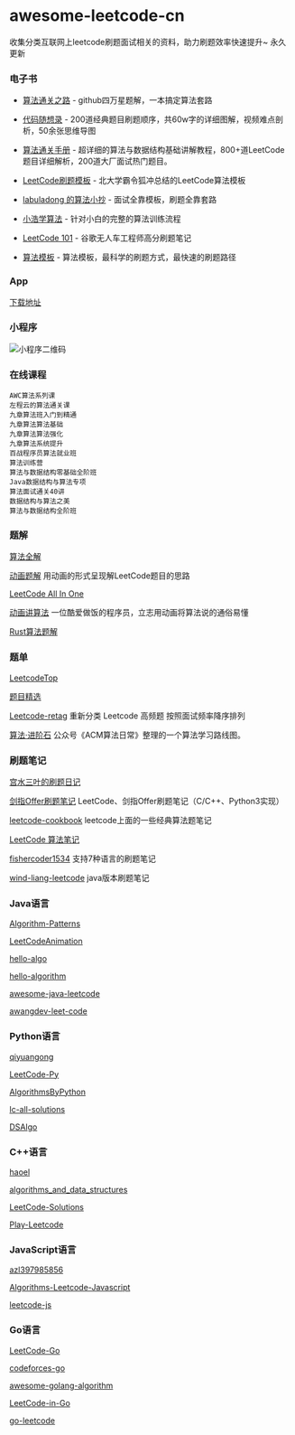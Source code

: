 # awesome-leetcode-cn

收集分类互联网上leetcode刷题面试相关的资料，助力刷题效率快速提升~ 永久更新

### 电子书
- [算法通关之路](https://github.com/azl397985856/leetcode) - github四万星题解，一本搞定算法套路

- [代码随想录](https://github.com/youngyangyang04/leetcode-master) - 200道经典题目刷题顺序，共60w字的详细图解，视频难点剖析，50余张思维导图

- [算法通关手册](https://github.com/itcharge/LeetCode-Py) - 超详细的算法与数据结构基础讲解教程，800+道LeetCode 题目详细解析，200道大厂面试热门题目。

- [LeetCode刷题模板](https://github.com/ninechapter-algorithm/leetcode-linghu-templete) - 北大学霸令狐冲总结的LeetCode算法模板

- [labuladong 的算法小抄](https://github.com/labuladong/fucking-algorithm) - 面试全靠模板，刷题全靠套路

- [小浩学算法](https://github.com/geekxh/hello-algorithm) - 针对小白的完整的算法训练流程

- [LeetCode 101](https://github.com/changgyhub/leetcode_101) - 谷歌无人车工程师高分刷题笔记

- [算法模板](https://github.com/greyireland/algorithm-pattern) - 算法模板，最科学的刷题方式，最快速的刷题路径


### App 
[下载地址](https://leetcode.cn/app/)


### 小程序
![小程序二维码](https://zdsfiles.oss-cn-beijing.aliyuncs.com/%E6%89%AB%E7%A0%81_%E6%90%9C%E7%B4%A2%E8%81%94%E5%90%88%E4%BC%A0%E6%92%AD%E6%A0%B7%E5%BC%8F-%E6%A0%87%E5%87%86%E8%89%B2%E7%89%881.png)

### 在线课程
    AWC算法系列课
    左程云的算法通关课
    九章算法班入门到精通
    九章算法算法基础
    九章算法算法强化
    九章算法系统提升
    百战程序员算法就业班
    算法训练营
    算法与数据结构零基础全阶班
    Java数据结构与算法专项
    算法面试通关40讲
    数据结构与算法之美
    算法与数据结构全阶班


### 题解
[算法全解](https://github.com/doocs/leetcode)

[动画题解](https://github.com/MisterBooo/LeetCodeAnimation) 用动画的形式呈现解LeetCode题目的思路

[LeetCode All In One](https://github.com/grandyang/leetcode) 

[动画讲算法](https://github.com/chefyuan/algorithm-base) 一位酷爱做饭的程序员，立志用动画将算法说的通俗易懂

[Rust算法题解](https://github.com/rustcn-org/rust-algos)


### 题单
[LeetcodeTop](https://github.com/afatcoder/LeetcodeTop)

[题目精选](https://github.com/yuanguangxin/LeetCode)

[Leetcode-retag](https://github.com/resumejob/Leetcode-retag) 重新分类 Leetcode 高频题 按照面试频率降序排列

[算法·进阶石](https://github.com/acm-clan/algorithm-stone) 公众号《ACM算法日常》整理的一个算法学习路线图。


### 刷题笔记
[宫水三叶的刷题日记](https://github.com/SharingSource/LogicStack-LeetCode)

[剑指Offer刷题笔记](https://github.com/Jack-Cherish/LeetCode) LeetCode、剑指Offer刷题笔记（C/C++、Python3实现）

[leetcode-cookbook](https://github.com/gaowenxin95/leetcode-cookbook) leetcode上面的一些经典算法题笔记

[LeetCode 算法笔记](https://github.com/datawhalechina/leetcode-notes)

[fishercoder1534](https://github.com/fishercoder1534/Leetcode) 支持7种语言的刷题笔记

[wind-liang-leetcode](https://github.com/wind-liang/leetcode/) java版本刷题笔记


### Java语言
[Algorithm-Patterns](https://github.com/zdong1995/Algorithm-Patterns)

[LeetCodeAnimation](https://github.com/MisterBooo/LeetCodeAnimation)

[hello-algo](https://github.com/krahets/hello-algo)

[hello-algorithm](https://github.com/geekxh/hello-algorithm)

[awesome-java-leetcode](https://github.com/Blankj/awesome-java-leetcode)

[awangdev-leet-code](https://github.com/awangdev/leet-code)


### Python语言
[qiyuangong](https://github.com/qiyuangong/leetcode)

[LeetCode-Py](https://github.com/itcharge/LeetCode-Py)

[AlgorithmsByPython](https://github.com/Jack-Lee-Hiter/AlgorithmsByPython)

[lc-all-solutions](https://github.com/csujedihy/lc-all-solutions)

[DSAlgo](https://github.com/SamirPaulb/DSAlgo)


### C++语言
[haoel](https://github.com/haoel/leetcode)

[algorithms_and_data_structures](https://github.com/mandliya/algorithms_and_data_structures)

[LeetCode-Solutions](https://github.com/kamyu104/LeetCode-Solutions)

[Play-Leetcode](https://github.com/liuyubobobo/Play-Leetcode)


### JavaScript语言
[azl397985856](https://github.com/azl397985856/leetcode)

[Algorithms-Leetcode-Javascript](https://github.com/ignacio-chiazzo/Algorithms-Leetcode-Javascript)

[leetcode-js](https://github.com/everthis/leetcode-js)


### Go语言
[LeetCode-Go](https://github.com/halfrost/LeetCode-Go)

[codeforces-go](https://github.com/EndlessCheng/codeforces-go)

[awesome-golang-algorithm](https://github.com/6boris/awesome-golang-algorithm)

[LeetCode-in-Go](https://github.com/aQuaYi/LeetCode-in-Go)

[go-leetcode](https://github.com/austingebauer/go-leetcode)




